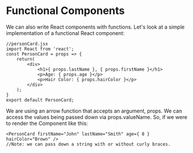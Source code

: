# Functional Components
We can also write React components with functions. Let's look at a simple implementation of a functional React component:


```
//personCard.jsx
import React from 'react';
const PersonCard = props => {
    return(
        <div>
            <h1>{ props.lastName }, { props.firstName }</h1>
            <p>Age: { props.age }</p>
            <p>Hair Color: { props.hairColor }</p>
        </div>
    );
}
export default PersonCard;
```

We are using an arrow function that accepts an argument, props. We can access the values being passed down via props.valueName. So, if we were to render the Component like this:

```
<PersonCard firstName="John" lastName="Smith" age={ 8 } hairColor="Brown" /> 
//Note: we can pass down a string with or without curly braces.
```
